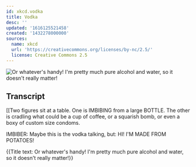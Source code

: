 ```yaml
---
id: xkcd.vodka
title: Vodka
desc: ''
updated: '1616125521458'
created: '1432278000000'
sources:
  name: xkcd
  url: 'https://creativecommons.org/licenses/by-nc/2.5/'
  license: Creative Commons 2.5
---
```

![Or whatever's handy! I'm pretty much pure alcohol and water, so it doesn't really matter!](https://imgs.xkcd.com/comics/vodka.png)

## Transcript
[[Two figures sit at a table. One is IMBIBING from a large BOTTLE. The other is cradling what could be a cup of coffee, or a squarish bomb, or even a boxy of custom size condoms.

IMBIBER: Maybe this is the vodka talking, but:
HI! I'M MADE FROM POTATOES!

{{Title text: Or whatever's handy! I'm pretty much pure alcohol and water, so it doesn't really matter!}}
